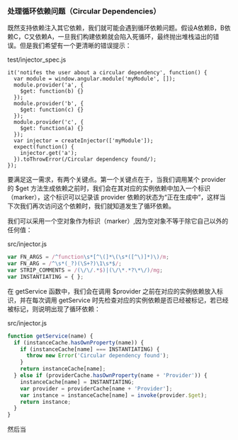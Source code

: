 ### 处理循环依赖问题（Circular Dependencies）

既然支持依赖注入其它依赖，我们就可能会遇到循环依赖问题。假设A依赖B，B依赖C，C又依赖A，一旦我们构建依赖就会陷入死循环，最终抛出堆栈溢出的错误。但是我们希望有一个更清晰的错误提示：

test/injector\_spec.js

```
it('notifes the user about a circular dependency', function() {
  var module = window.angular.module('myModule', []);
  module.provider('a', {
    $get: function(b) {}
  });
  module.provider('b', {
    $get: function(c) {}
  });
  module.provider('c', {
    $get: function(a) {}
  });
  var injector = createInjector(['myModule']);
  expect(function() {
    injector.get('a');
  }).toThrowError(/Circular dependency found/);
});
```

要满足这一需求，有两个关键点。第一个关键点在于，当我们调用某个 provider 的 $get 方法生成依赖之前时，我们会在其对应的实例依赖中加入一个标识（marker），这个标识可以记录该 provider 依赖的状态为“正在生成中”，这样当下次我们再次访问这个依赖时，我们就知道发生了循环依赖。

我们可以采用一个空对象作为标识（marker）,因为空对象不等于除它自己以外的任何值：

src/injector.js

```js
var FN_ARGS = /^function\s*[^\(]*\(\s*([^\)]*)\)/m;
var FN_ARG = /^\s*(_?)(\S+?)\1\s*$/;
var STRIP_COMMENTS = /(\/\/.*$)|(\/\*.*?\*\/)/mg;
var INSTANTIATING = { };
```

在 getService 函数中，我们会在调用 $provider 之前在对应的实例依赖放入标识，并在每次调用 getService 时先检查对应的实例依赖是否已经被标记，若已经被标记，则说明出现了循环依赖：

src/injector.js

```js
function getService(name) {
  if (instanceCache.hasOwnProperty(name)) {
    if (instanceCache[name] === INSTANTIATING) {
      throw new Error('Circular dependency found');
    }
    return instanceCache[name];
  } else if (providerCache.hasOwnProperty(name + 'Provider')) {
    instanceCache[name] = INSTANTIATING;
    var provider = providerCache[name + 'Provider'];
    var instance = instanceCache[name] = invoke(provider.$get);
    return instance;
  }
}
```

然后当



